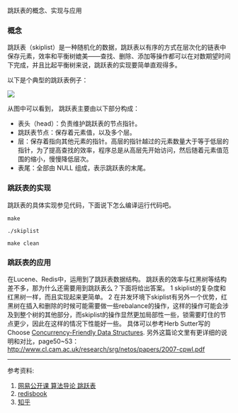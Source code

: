 跳跃表的概念、实现与应用

### 概念
跳跃表（skiplist）是一种随机化的数据，跳跃表以有序的方式在层次化的链表中保存元素，效率和平衡树媲美——查找、删除、添加等操作都可以在对数期望时间下完成，并且比起平衡树来说，跳跃表的实现要简单直观得多。

以下是个典型的跳跃表例子：

![](http://redisbook.readthedocs.io/en/latest/_images/skiplist.png)

从图中可以看到， 跳跃表主要由以下部分构成：

- 表头（head）：负责维护跳跃表的节点指针。
- 跳跃表节点：保存着元素值，以及多个层。
- 层：保存着指向其他元素的指针。高层的指针越过的元素数量大于等于低层的指针，为了提高查找的效率，程序总是从高层先开始访问，然后随着元素值范围的缩小，慢慢降低层次。
- 表尾：全部由 NULL 组成，表示跳跃表的末尾。

### 跳跃表的实现

跳跃表的具体实现参见代码，下面说下怎么编译运行代码吧。

`make`

`./skiplist`

`make clean`

### 跳跃表的应用
在Lucene、Redis中，运用到了跳跃表数据结构。
跳跃表的效率与红黑树等结构差不多，那为什么还需要用到跳跃表么？下面将给出答案。
1 skiplist的复杂度和红黑树一样，而且实现起来更简单。
2 在并发环境下skiplist有另外一个优势，红黑树在插入和删除的时候可能需要做一些rebalance的操作，这样的操作可能会涉及到整个树的其他部分，而skiplist的操作显然更加局部性一些，锁需要盯住的节点更少，因此在这样的情况下性能好一些。
具体可以参考Herb Sutter写的Choose [Concurrency-Friendly Data Structures](http://www.drdobbs.com/parallel/choose-concurrency-friendly-data-structu/208801371).
另外这篇论文里有更详细的说明和对比，page50~53：
http://www.cl.cam.ac.uk/research/srg/netos/papers/2007-cpwl.pdf



---
参考资料:
1. [网易公开课 算法导论 跳跃表](http://open.163.com/movie/2010/12/7/S/M6UTT5U0I_M6V2TTJ7S.html)
1. [redisbook](http://redisbook.readthedocs.io/en/latest/internal-datastruct/skiplist.html)
1. [知乎](https://www.zhihu.com/question/20202931/answer/16086538)

